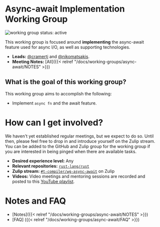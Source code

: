 # Async-await Implementation Working Group
![working group status: active][status]

This working group is focused around **implementing** the async-await feature used for
async I/O, as well as supporting technologies.

- **Leads:** [@cramertj][cramertj] and [@nikomatsakis][nikomatsakis].
- **Meeting Notes:** [All]({{< relref "/docs/working-groups/async-await/NOTES" >}})

[status]: https://img.shields.io/badge/status-active-brightgreen.svg?style=for-the-badge

## What is the goal of this working group?
This working group aims to accomplish the following:

- Implement `async fn` and the await feature.

# How can I get involved?

We haven't yet established regular meetings, but we expect to do so.
Until then, please feel free to drop in and introduce yourself on
the Zulip stream. You can be added to the GitHub and Zulip group
for the working group if you are interested in being pinged when there
are available tasks.

- **Desired experience level:** Any
- **Relevant repositories:** [`rust-lang/rust`][repo]
- **Zulip stream:** [`#t-compiler/wg-async-await`][zulip] on Zulip
- **Videos:** Video meetings and mentoring sessions are recorded and posted to this [YouTube playlist](https://www.youtube.com/watch?v=xe2_whJWBC0&list=PL85XCvVPmGQgGNOAwhOKIfCL6TuRLJlWy).

[repo]: https://github.com/rust-lang/rust
[zulip]: https://rust-lang.zulipchat.com/#narrow/stream/187312-t-compiler.2Fwg-async-await

[nikomatsakis]: https://github.com/nikomatsakis
[cramertj]: https://github.com/cramertj


# Notes and FAQ 

- [Notes]({{< relref "/docs/working-groups/async-await/NOTES" >}})
- [FAQ] ({{< relref "/docs/working-groups/async-await/FAQ" >}})